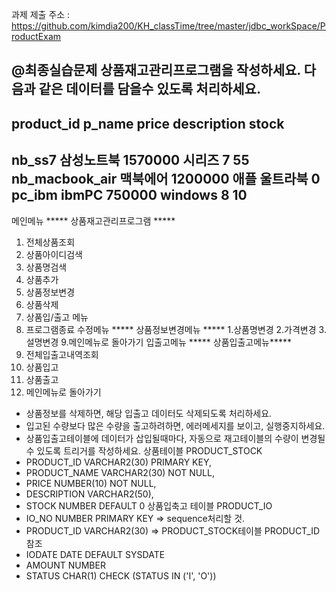 과제 제출 주소 : https://github.com/kimdia200/KH_classTime/tree/master/jdbc_workSpace/ProductExam

@최종실습문제
상품재고관리프로그램을 작성하세요.
다음과 같은 데이터를 담을수 있도록 처리하세요.
--------------------------------------------------------------
product_id      p_name      price       description     stock
--------------------------------------------------------------
nb_ss7          삼성노트북  1570000        시리즈 7        55
nb_macbook_air  맥북에어    1200000     애플 울트라북     0
pc_ibm          ibmPC       750000      windows 8         10
--------------------------------------------------------------
메인메뉴
***** 상품재고관리프로그램 *****
1. 전체상품조회
2. 상품아이디검색
3. 상품명검색
4. 상품추가
5. 상품정보변경
6. 상품삭제
7. 상품입/출고 메뉴
9. 프로그램종료
수정메뉴
***** 상품정보변경메뉴 *****
1.상품명변경
2.가격변경
3.설명변경
9.메인메뉴로 돌아가기
입출고메뉴
***** 상품입출고메뉴*****
1. 전체입출고내역조회
2. 상품입고
3. 상품출고
9. 메인메뉴로 돌아가기
* 상품정보를 삭제하면, 해당 입출고 데이터도 삭제되도록 처리하세요.
* 입고된 수량보다 많은 수량을 출고하려하면, 에러메세지를 보이고, 실행중지하세요.
* 상품입출고테이블에 데이터가 삽입될때마다, 자동으로 재고테이블의 수량이
변경될 수 있도록 트리거를 작성하세요.
상품테이블 PRODUCT_STOCK
* PRODUCT_ID  VARCHAR2(30) PRIMARY KEY,
* PRODUCT_NAME  VARCHAR2(30)  NOT NULL,
* PRICE NUMBER(10)  NOT NULL,
* DESCRIPTION VARCHAR2(50),
* STOCK NUMBER DEFAULT 0
상품입축고 테이블 PRODUCT_IO
* IO_NO NUMBER PRIMARY KEY => sequence처리할 것.
* PRODUCT_ID VARCHAR2(30) => PRODUCT_STOCK테이블 PRODUCT_ID 참조
* IODATE DATE DEFAULT SYSDATE
* AMOUNT NUMBER
* STATUS CHAR(1) CHECK (STATUS IN ('I', 'O'))
